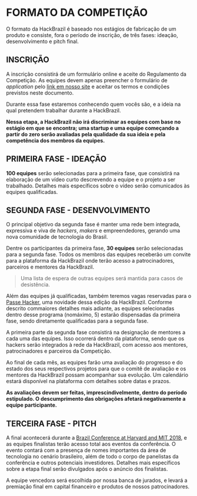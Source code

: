 <!-- links -->
[signup-form]: https://hackbrazil.typeform.com/to/ldC4iq
[conference]: http://www.brazilconference.org

# FORMATO DA COMPETIÇÃO
O formato da HackBrazil é baseado nos estágios de fabricação de um produto e consiste, fora o período de inscrição, de três fases: ideação, desenvolvimento e pitch final.

## INSCRIÇÃO

A inscrição consistirá de um formulário online e aceite do Regulamento da Competição. As equipes devem apenas preencher o formulário de _application_ pelo [link em nosso site][signup-form] e aceitar os termos e condições previstos neste documento. 

Durante essa fase estaremos conhecendo quem vocês são, e a ideia na qual pretendem trabalhar durante a HackBrazil.

**Nessa etapa, a HackBrazil não irá discriminar as equipes com base no estágio em que se encontra; uma startup e uma equipe começando a partir do zero serão avaliadas pela qualidade da sua ideia e pela competência dos membros da equipes.**

## PRIMEIRA FASE - IDEAÇÃO

**100 equipes** serão selecionadas para a primeira fase, que consistirá na elaboração de um vídeo curto descrevendo a equipe e o projeto a ser trabalhado. Detalhes mais específicos sobre o vídeo serão comunicados às equipes qualificadas.

## SEGUNDA FASE - DESENVOLVIMENTO

O principal objetivo da segunda fase é manter uma rede bem integrada, expressiva e viva de _hackers_, _makers_ e empreendedores, gerando uma nova comunidade de tecnologia do Brasil.

Dentre os participantes da primeira fase, **30 equipes** serão selecionadas para a segunda fase. Todos os membros das equipes receberão um convite para a plataforma da HackBrazil onde terão acesso a patrocinadores, parceiros e mentores da HackBrazil.

> Uma lista de espera de outras equipes será mantida para casos de desistência.

Além das equipes já qualificadas, também teremos vagas reservadas para o [Passe Hacker](passe-hacker.md), uma novidade dessa edição da HackBrazil. Conforme descrito commaiores detalhes mais adiante, as equipes selecionadas dentro desse programa (nomáximo, 5) estarão dispensadas da primeira fase, sendo diretamente qualificadas para a segunda fase.

A primeira parte da segunda fase consistirá na designação de mentores a cada uma das equipes. Isso ocorrerá dentro da plataforma, sendo que os hackers serão integrados à rede da HackBrazil, com acesso aos mentores, patrocinadores e parceiros da Competição.

Ao final de cada mês, as equipes farão uma avaliação do progresso e do estado dos seus respectivos projetos para que o comitê de avaliação e os mentores da HackBrazil possam acompanhar sua evolução. Um calendário estará disponível na plataforma com detalhes sobre datas e prazos.

**As avaliações devem ser feitas, imprescindivelmente, dentro do período estipulado. O descumprimento das obrigações afetará negativamente a equipe participante.**

## TERCEIRA FASE - PITCH

A final acontecerá durante a [Brazil Conference at Harvard and MIT 2018][conference], e as equipes finalistas terão acesso total aos eventos da conferência. O evento contará com a presença de nomes importantes da área de tecnologia no cenário brasileiro, além de todo o corpo de panelistas da conferência e outros potenciais investidores. Detalhes mais específicos sobre a etapa final serão divulgados após o anúncio dos finalistas.

A equipe vencedora será escolhida por nossa banca de jurados, e levará a premiação final em capital financeiro e produtos de nossos patrocinadores.
